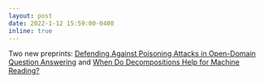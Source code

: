 ```yaml
---
layout: post
date: 2022-1-12 15:59:00-0400
inline: true
---
```


Two new preprints: [Defending Against Poisoning Attacks in Open-Domain Question Answering](https://arxiv.org/abs/2212.10002) and [When Do Decompositions Help for Machine Reading?](https://arxiv.org/abs/2212.10019)